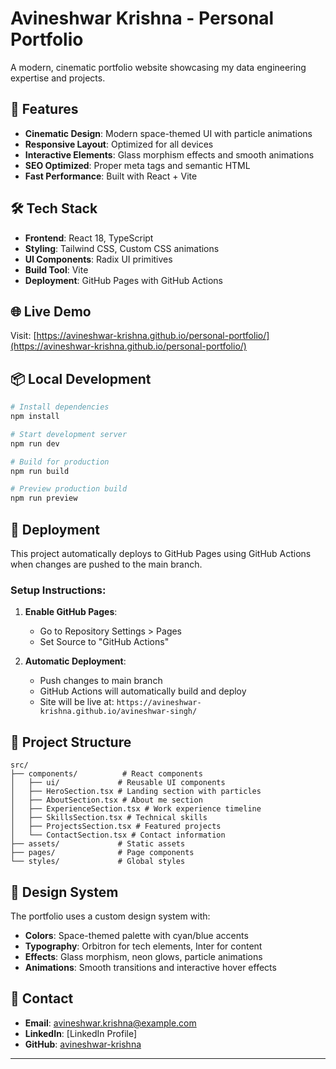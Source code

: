 # Avineshwar Krishna - Personal Portfolio

A modern, cinematic portfolio website showcasing my data engineering expertise and projects.

## 🚀 Features

- **Cinematic Design**: Modern space-themed UI with particle animations
- **Responsive Layout**: Optimized for all devices
- **Interactive Elements**: Glass morphism effects and smooth animations
- **SEO Optimized**: Proper meta tags and semantic HTML
- **Fast Performance**: Built with React + Vite

## 🛠️ Tech Stack

- **Frontend**: React 18, TypeScript
- **Styling**: Tailwind CSS, Custom CSS animations
- **UI Components**: Radix UI primitives
- **Build Tool**: Vite
- **Deployment**: GitHub Pages with GitHub Actions

## 🌐 Live Demo

Visit: [https://avineshwar-krishna.github.io/personal-portfolio/](https://avineshwar-krishna.github.io/personal-portfolio/)

## 📦 Local Development

```bash
# Install dependencies
npm install

# Start development server
npm run dev

# Build for production
npm run build

# Preview production build
npm run preview
```

## 🚀 Deployment

This project automatically deploys to GitHub Pages using GitHub Actions when changes are pushed to the main branch.

### Setup Instructions:

1. **Enable GitHub Pages**:
   - Go to Repository Settings > Pages
   - Set Source to "GitHub Actions"

2. **Automatic Deployment**:
   - Push changes to main branch
   - GitHub Actions will automatically build and deploy
   - Site will be live at: `https://avineshwar-krishna.github.io/avineshwar-singh/`

## 📂 Project Structure

```
src/
├── components/          # React components
│   ├── ui/             # Reusable UI components
│   ├── HeroSection.tsx # Landing section with particles
│   ├── AboutSection.tsx # About me section
│   ├── ExperienceSection.tsx # Work experience timeline
│   ├── SkillsSection.tsx # Technical skills
│   ├── ProjectsSection.tsx # Featured projects
│   └── ContactSection.tsx # Contact information
├── assets/             # Static assets
├── pages/              # Page components
└── styles/             # Global styles
```

## 🎨 Design System

The portfolio uses a custom design system with:
- **Colors**: Space-themed palette with cyan/blue accents
- **Typography**: Orbitron for tech elements, Inter for content
- **Effects**: Glass morphism, neon glows, particle animations
- **Animations**: Smooth transitions and interactive hover effects

## 📧 Contact

- **Email**: avineshwar.krishna@example.com
- **LinkedIn**: [LinkedIn Profile]
- **GitHub**: [avineshwar-krishna](https://github.com/avineshwar-krishna)

---
